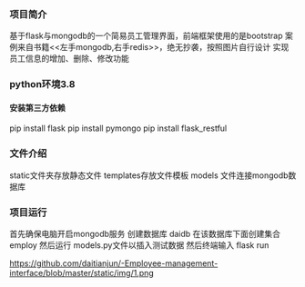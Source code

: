 
### 项目简介
基于flask与mongodb的一个简易员工管理界面，前端框架使用的是bootstrap
案例来自书籍<<左手mongodb,右手redis>>，绝无抄袭，按照图片自行设计
实现员工信息的增加、删除、修改功能

### python环境3.8
#### 安装第三方依赖
pip install flask
pip install pymongo
pip install flask_restful

### 文件介绍
static文件夹存放静态文件
templates存放文件模板
models 文件连接mongodb数据库

### 项目运行
首先确保电脑开启mongodb服务
创建数据库 daidb
在该数据库下面创建集合 employ
然后运行 models.py文件以插入测试数据
然后终端输入 flask run

https://github.com/daitianjun/-Employee-management-interface/blob/master/static/img/1.png
